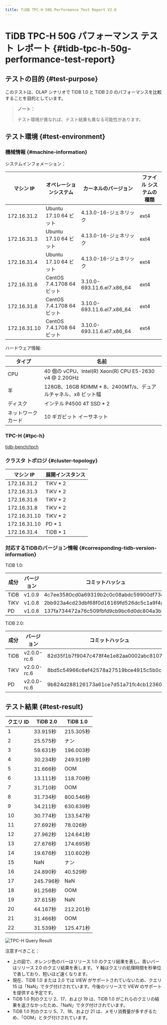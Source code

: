 ```yaml
---
title: TiDB TPC-H 50G Performance Test Report V2.0
---
```


# TiDB TPC-H 50G パフォーマンス テスト レポート {#tidb-tpc-h-50g-performance-test-report}

## テストの目的 {#test-purpose}

このテストは、OLAP シナリオで TiDB 1.0 と TiDB 2.0 のパフォーマンスを比較することを目的としています。

> **ノート：**
>
> テスト環境が異なれば、テスト結果も異なる可能性があります。

## テスト環境 {#test-environment}

### 機械情報 {#machine-information}

システムインフォメーション：

| マシン IP       | オペレーションシステム           | カーネルのバージョン                 | ファイル システムの種類 |
| ------------ | --------------------- | -------------------------- | ------------ |
| 172.16.31.2  | Ubuntu 17.10 64 ビット   | 4.13.0-16-ジェネリック           | ext4         |
| 172.16.31.3  | Ubuntu 17.10 64 ビット   | 4.13.0-16-ジェネリック           | ext4         |
| 172.16.31.4  | Ubuntu 17.10 64 ビット   | 4.13.0-16-ジェネリック           | ext4         |
| 172.16.31.6  | CentOS 7.4.1708 64ビット | 3.10.0-693.11.6.el7.x86_64 | ext4         |
| 172.16.31.8  | CentOS 7.4.1708 64ビット | 3.10.0-693.11.6.el7.x86_64 | ext4         |
| 172.16.31.10 | CentOS 7.4.1708 64ビット | 3.10.0-693.11.6.el7.x86_64 | ext4         |

ハードウェア情報:

| タイプ       | 名前                                                   |
| --------- | ---------------------------------------------------- |
| CPU       | 40 個の vCPU、Intel(R) Xeon(R) CPU E5-2630 v4 @ 2.20GHz |
| 羊         | 128GB、16GB RDIMM * 8、2400MT/s、デュアルチャネル、x8 ビット幅       |
| ディスク      | インテル P4500 4T SSD * 2                                |
| ネットワークカード | 10 ギガビット イーサネット                                      |

### TPC-H {#tpc-h}

[tidb-bench/tpch](https://github.com/pingcap/tidb-bench/tree/master/tpch)

### クラスタ トポロジ {#cluster-topology}

| マシン IP       | 展開インスタンス |
| ------------ | -------- |
| 172.16.31.2  | TiKV * 2 |
| 172.16.31.3  | TiKV * 2 |
| 172.16.31.6  | TiKV * 2 |
| 172.16.31.8  | TiKV * 2 |
| 172.16.31.10 | TiKV * 2 |
| 172.16.31.10 | PD * 1   |
| 172.16.31.4  | TiDB * 1 |

### 対応するTiDBのバージョン情報 {#corresponding-tidb-version-information}

TiDB 1.0:

| 成分   | バージョン  | コミットハッシュ                                 |
| ---- | ------ | ---------------------------------------- |
| TiDB | v1.0.9 | 4c7ee3580cd0a69319b2c0c08abdc59900df7344 |
| TiKV | v1.0.8 | 2bb923a4cd23dbf68f0d16169fd526dc5c1a9f4a |
| PD   | v1.0.8 | 137fa734472a76c509fbfd9cb9bc6d0dc804a3b7 |

TiDB 2.0:

| 成分   | バージョン       | コミットハッシュ                                 |
| ---- | ----------- | ---------------------------------------- |
| TiDB | v2.0.0-rc.6 | 82d35f1b7f9047c478f4e1e82aa0002abc8107e7 |
| TiKV | v2.0.0-rc.6 | 8bd5c54966c6ef42578a27519bce4915c5b0c81f |
| PD   | v2.0.0-rc.6 | 9b824d288126173a61ce7d51a71fc4cb12360201 |

## テスト結果 {#test-result}

| クエリ ID | TiDB 2.0 | TiDB 1.0 |
| ------ | -------- | -------- |
| 1      | 33.915秒  | 215.305秒 |
| 2      | 25.575秒  | ナン       |
| 3      | 59.631秒  | 196.003秒 |
| 4      | 30.234秒  | 249.919秒 |
| 5      | 31.666秒  | OOM      |
| 6      | 13.111秒  | 118.709秒 |
| 7      | 31.710秒  | OOM      |
| 8      | 31.734秒  | 800.546秒 |
| 9      | 34.211秒  | 630.639秒 |
| 10     | 30.774秒  | 133.547秒 |
| 11     | 27.692秒  | 78.026秒  |
| 12     | 27.962秒  | 124.641秒 |
| 13     | 27.676秒  | 174.695秒 |
| 14     | 19.676秒  | 110.602秒 |
| 15     | NaN      | ナン       |
| 16     | 24.890秒  | 40.529秒  |
| 17     | 245.796秒 | NaN      |
| 18     | 91.256秒  | OOM      |
| 19     | 37.615秒  | NaN      |
| 20     | 44.167秒  | 212.201秒 |
| 21     | 31.466秒  | OOM      |
| 22     | 31.539秒  | 125.471秒 |

![TPC-H Query Result](https://download.pingcap.com/images/docs/tpch-query-result.png)

注意すべきこと：

-   上の図で、オレンジ色のバーはリリース 1.0 のクエリ結果を表し、青いバーはリリース 2.0 のクエリ結果を表します。 Y 軸はクエリの処理時間を秒単位で表しており、短いほど速くなります。
-   現在、TiDB 1.0 または 2.0 では VIEW がサポートされていないため、クエリ 15 は「NaN」でタグ付けされています。今後のリリースで VIEW のサポートを提供する予定です。
-   TiDB 1.0 列のクエリ 2、17、および 19 は、TiDB 1.0 がこれらのクエリの結果を返さなかったため、「NaN」でタグ付けされています。
-   TiDB 1.0 列のクエリ 5、7、18、および 21 は、メモリ消費量が多すぎるため、「OOM」とタグ付けされています。
